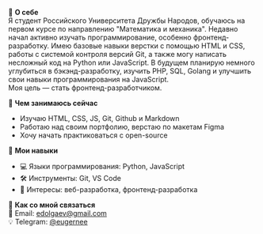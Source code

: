 🔹 **О себе**  
Я студент Российского Университета Дружбы Народов, обучаюсь на первом курсе по направлению "Математика и механика". Недавно начал активно изучать программирование, особенно фронтенд-разработку. Имею базовые навыки верстки с помощью HTML и CSS, работы с системой контроля версий Git, а также могу написать несложный код на Python или JavaScript. В будущем планирую немного углубиться в бэкэнд-разработку, изучить PHP, SQL, Golang и улучшить свои навыки программирования на JavaScript.  
Моя цель — стать фронтенд-разработчиком.

🔹 **Чем занимаюсь сейчас**  
- Изучаю HTML, CSS, JS, Git, Github и Markdown  
- Работаю над своим портфолию, верстаю по макетам Figma  
- Хочу начать практиковаться с open-source  

🔹 **Мои навыки**  
- 💻 Языки программирования: Python, JavaScript  
- 🛠️ Инструменты: Git, VS Code  
- 🎯 Интересы: веб-разработка, фронтенд-разработка  

🔹 **Как со мной связаться**  
📩 Email: [edolgaev@gmail.com](mailto:edolgaev@gmail.com)  
💡 Telegram: [@eugernee](https://t.me/eugernee)
